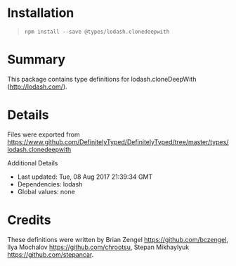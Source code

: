 # Installation
> `npm install --save @types/lodash.clonedeepwith`

# Summary
This package contains type definitions for lodash.cloneDeepWith (http://lodash.com/).

# Details
Files were exported from https://www.github.com/DefinitelyTyped/DefinitelyTyped/tree/master/types/lodash.clonedeepwith

Additional Details
 * Last updated: Tue, 08 Aug 2017 21:39:34 GMT
 * Dependencies: lodash
 * Global values: none

# Credits
These definitions were written by Brian Zengel <https://github.com/bczengel>, Ilya Mochalov <https://github.com/chrootsu>, Stepan Mikhaylyuk <https://github.com/stepancar>.
